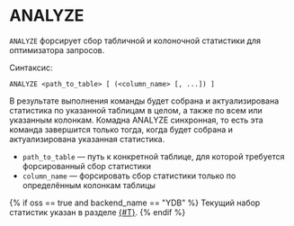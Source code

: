 # ANALYZE

`ANALYZE` форсирует сбор табличной и колоночной статистики для оптимизатора запросов.

Синтаксис:

```yql
ANALYZE <path_to_table> [ (<column_name> [, ...]) ]
```

В результате выполнения команды будет собрана и актуализирована статистика по указанной таблицам в целом, а также по всем или указанным колонкам. Комадна ANALYZE синхронная, то есть эта команда завершится только тогда, когда будет собрана и актуализирована указанная статистика.

* `path_to_table` — путь к конкретной таблице, для которой требуется форсированный сбор статистики
* `column_name` — форсировать сбор статистики только по определённым колонкам таблицы

{% if oss == true and backend_name == "YDB" %}
Текущий набор статистик указан в разделе [{#T}](../../../concepts/optimizer.md#statistics).
{% endif %}